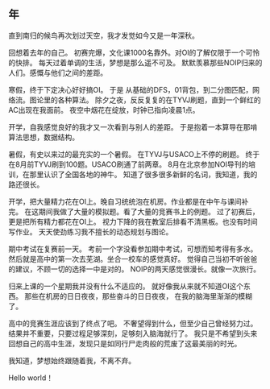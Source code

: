 ## 年

直到南归的候鸟再次划过天空，我才发觉如今又是一年深秋。
 
 
回想着去年的自己。
初赛完爆，文化课1000名靠外。对OI的了解仅限于一个可怜的快排。
每天过着单调的生活，梦想是那么遥不可及。
默默羡慕那些NOIP归来的人们。感慨与他们之间的差距。
 
寒假，终于下定决心好好搞OI。
于是 从基础的DFS，01背包，到二分图匹配，网络流。图论里的各种算法。
除夕之夜，反反复复的在TYVJ刷题，直到一个鲜红的AC出现在我面前。
夜空中烟花在绽放，时钟已指向凌晨1点。
 
开学，自我感觉良好的我才又一次看到与别人的差距。
于是抱着一本算导在那啃算法思想，数据结构。
 
暑假，有史以来过的最充实的一个暑假。
在TYVJ与USACO上不停的刷题。
终于在8月前TYVJ刷到100题。USACO刷通了前两章。
8月在北京参加NOI导刊的培训，在那里认识了全国各地的神牛。
知道了很多很多新鲜的名词，我知道，我的路还很长。
 
开学，把大量精力花在OI上。晚自习统统泡在机房。作业都是在中午与课间补完。
在这期间我做了大量的模拟题。看了大量的竞赛书上的例题。
过了初赛后，更是把所有精力都花在OI上。
视力下降的我在教室后排看不清黑板。也没有时间写作业。
天天使劲练习我不擅长的动态规划与图论。
 
期中考试在复赛前一天。
考前一个字没看参加期中考试，可想而知考得有多水。
然后就是高中的第一次去芜湖。坐合一校车的感觉真好。
觉得自己当初不听爸爸的建议，不顾一切的选择一中是对的。
NOIP的两天感觉很漫长。就像一次旅行。
 
归来上课的一个星期我并没有什么不适应的。
就好像我从来就不知道OI这个东西。
那些在机房的日日夜夜，那些奋斗的日日夜夜，
在我的脑海里渐渐的模糊了。
 
高中的竞赛生涯应该到了终点了吧。
不奢望得到什么，但至少自己曾经努力过。
结果并不重要，只要过程足够深刻，足够刻入脑海就行了。
我只是不希望到头来回想自己的高中生涯，发现只是如同行尸走肉般的荒废了这最美丽的时光。
 
 
我知道，梦想始终跟随着我，不离不弃。
 
Hello world！